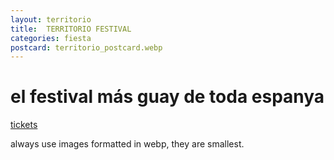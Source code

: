```yaml
---
layout: territorio
title:  TERRITORIO FESTIVAL
categories: fiesta
postcard: territorio_postcard.webp
---
```

# el festival más guay de toda espanya

[tickets](https://ra.co/events/1660035)

always use images formatted in webp, they are smallest.
